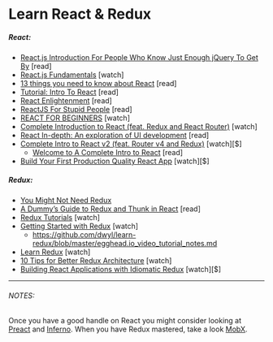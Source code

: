 # Learn React & Redux

##### React:

* [React.js Introduction For People Who Know Just Enough jQuery To Get By](http://reactfordesigners.com/labs/reactjs-introduction-for-people-who-know-just-enough-jquery-to-get-by/) [read]
* [React.js Fundamentals](https://online.reacttraining.com/courses/enrolled/reactjsfundamentals) [watch]
* [13 things you need to know about React](http://aimforsimplicity.com/post/13-things-you-need-to-know-about-react/) [read]
* [Tutorial: Intro To React](https://facebook.github.io/react/tutorial/tutorial.html) [read]
* [React Enlightenment](https://www.reactenlightenment.com/) [read]
* [ReactJS For Stupid People](http://blog.andrewray.me/reactjs-for-stupid-people/) [read]
* [REACT FOR BEGINNERS](https://reactforbeginners.com/) [watch]
* [Complete Introduction to React (feat. Redux and React Router)](https://frontendmasters.com/courses/react-intro/) [watch]
* [React In-depth: An exploration of UI development](https://www.gitbook.com/book/developmentarc/react-indepth/details) [read]
* [Complete Intro to React v2 (feat. Router v4 and Redux)](https://frontendmasters.com/courses/complete-intro-react/) [watch][$]
  * [Welcome to A Complete Intro to React](https://btholt.github.io/complete-intro-to-react/all.html) [read]
* [Build Your First Production Quality React App](https://egghead.io/courses/build-your-first-production-quality-react-app) [watch][$]

##### Redux:

* [You Might Not Need Redux](https://medium.com/@dan_abramov/you-might-not-need-redux-be46360cf367#.eaeglfaed)
* [A Dummy’s Guide to Redux and Thunk in React](https://medium.com/@stowball/a-dummys-guide-to-redux-and-thunk-in-react-d8904a7005d3#.mudzrmx8p) [read]
* [Redux Tutorials](https://www.youtube.com/playlist?list=PLoYCgNOIyGADILc3iUJzygCqC8Tt3bRXt) [watch]
* [Getting Started with Redux](https://egghead.io/courses/getting-started-with-redux) [watch]
  * https://github.com/dwyl/learn-redux/blob/master/egghead.io_video_tutorial_notes.md
* [Learn Redux](https://learnredux.com/) [watch]
* [10 Tips for Better Redux Architecture](https://medium.com/javascript-scene/10-tips-for-better-redux-architecture-69250425af44#.9s67j3efq) [watch]
* [Building React Applications with Idiomatic Redux](https://egghead.io/courses/building-react-applications-with-idiomatic-redux) [watch][$]

***

###### NOTES:

Once you have a good handle on React you might consider looking at [Preact](https://preactjs.com/) and [Inferno](https://infernojs.org/). When you have Redux mastered, take a look [MobX](https://mobx.js.org/).





























